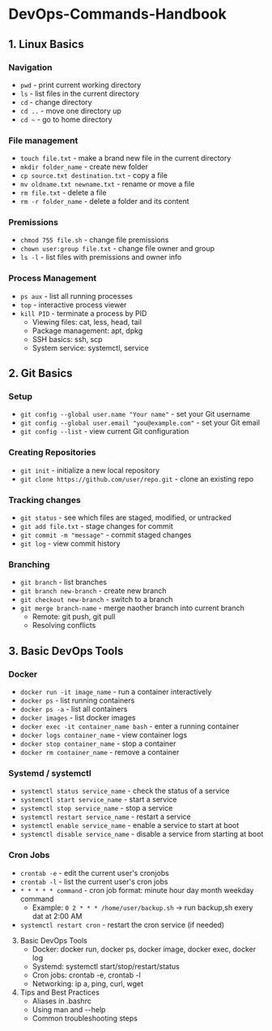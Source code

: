 # DevOps-Commands-Handbook

## 1. Linux Basics
### Navigation
- `pwd` - print current working directory
- `ls` - list files in the current directory
- `cd` - change directory
- `cd ..` - move one directory up
- `cd ~` - go to home directory
### File management
- `touch file.txt` - make a brand new file in the current directory
- `mkdir folder_name` - create new folder
- `cp source.txt destination.txt` - copy a file
- `mv oldname.txt newname.txt` - rename or move a file
- `rm file.txt` - delete a file
- `rm -r folder_name` - delete a folder and its content
### Premissions
- `chmod 755 file.sh` - change file premissions
- `chown user:group file.txt` - change file owner and group
- `ls -l` - list files with premissions and owner info

### Process Management
- `ps aux` - list all running processes
- `top` - interactive process viewer
- `kill PID` - terminate a process by PID
	- Viewing files: cat, less, head, tail
	- Package management: apt, dpkg
	- SSH basics: ssh, scp
	- System service: systemctl, service
## 2. Git Basics
### Setup
- `git config --global user.name "Your name"` - set your Git username
- `git config --global user.email "you@example.com"` - set your Git email
- `git config --list` - view current Git configuration
### Creating Repositories
- `git init` - initialize a new local repository
- `git clone https://github.com/user/repo.git` - clone an existing repo
### Tracking changes
- `git status` - see which files are staged, modified, or untracked
- `git add file.txt` - stage changes for commit
- `git commit -m "message"` - commit staged changes
- `git log` - view commit history
### Branching
- `git branch` - list branches
- `git branch new-branch` - create new branch
- `git checkout new-branch` - switch to a branch
- `git merge branch-name` - merge naother branch into current branch
	- Remote: git push, git pull
	- Resolving conflicts

## 3. Basic DevOps Tools
### Docker
- `docker run -it image_name` - run a container interactively
- `docker ps` - list running containers
- `docker ps -a` - list all containers
- `docker images` - list docker images
- `docker exec -it container_name bash` - enter a running container
- `docker logs container_name` - view container logs
- `docker stop container_name` - stop a container
- `docker rm container_name` - remove a container
### Systemd / systemctl
- `systemctl status service_name` - check the status of a service
- `systemctl start service_name` - start a service
- `systemctl stop service_name` - stop a service
- `systemctl restart service_name` - restart a service
- `systemctl enable service_name` - enable a service to start at boot
- `systemctl disable service_name` - disable a service from starting at boot
### Cron Jobs
- `crontab -e` - edit the current user's cronjobs
- `crontab -l` - list the current user's cron jobs
- `* * * * * command` - cron job format: minute hour day month weekday command
	- Example: `0 2 * * * /home/user/backup.sh` -> run backup,sh exery dat at 2:00 AM
- `systemctl restart cron` - restart the cron service (if needed)






3. Basic DevOps Tools
	- Docker: docker run, docker ps, docker image, docker exec, docker log
	- Systemd: systemctl start/stop/restart/status
	- Cron jobs: crontab -e, crontab -l
	- Networking: ip a, ping, curl, wget
4. Tips and Best Practices
	- Aliases in .bashrc
	- Using man and --help
	- Common troubleshooting steps
